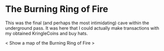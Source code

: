 # The Burning Ring of Fire

This was the final (and perhaps the most intimidating) cave within the underground pass. It was here that I could actually make transactions with my obtained KringleCoins and buy hats.

< Show a map of the Burning Ring of Fire >